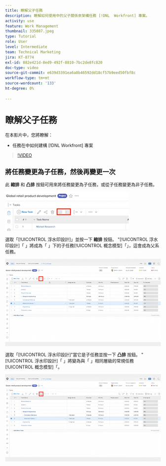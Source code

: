 ```yaml
---
title: 瞭解父子任務
description: 瞭解如何使用中的父子關係來架構任務 [!DNL  Workfront] 專案。
activity: use
feature: Work Management
thumbnail: 335087.jpeg
type: Tutorial
role: User
level: Intermediate
team: Technical Marketing
jira: KT-8774
exl-id: 882e421d-8ed9-492f-8810-7bc2de8fc820
doc-type: video
source-git-commit: e639d3391ea6a8b46592dd18cf57b9eed50fbf8c
workflow-type: tm+mt
source-wordcount: '133'
ht-degree: 0%

---
```


# 瞭解父子任務

在本影片中，您將瞭解：

* 任務在中如何建構 [!DNL Workfront] 專案

>[!VIDEO](https://video.tv.adobe.com/v/335087/?quality=12&learn=on)


## 將任務變更為子任務，然後再變更一次

此 **縮排** 和 **凸排** 按鈕可用來將任務變更為子任務，或從子任務變更為非子任務。

![縮排和凸排按鈕的影像。](assets/indent-and-outdent.png)

選取「[!UICONTROL 浮水印設計]」並按一下 **縮排** 按鈕。 &quot;[!UICONTROL 浮水印設計]「 」將成為「 」下的子任務[!UICONTROL 概念模型]「」，這會成為父系任務。

![使用縮排按鈕的影像。](assets/indent.png)

選取「[!UICONTROL 浮水印設計]&quot;當它是子任務並按一下 **凸排** 按鈕。 &quot;[!UICONTROL 浮水印設計]「 」將變為與「 」相同層級的常規任務[!UICONTROL 概念模型]「。

![使用凸排按鈕的影像。](assets/outdent.png)


